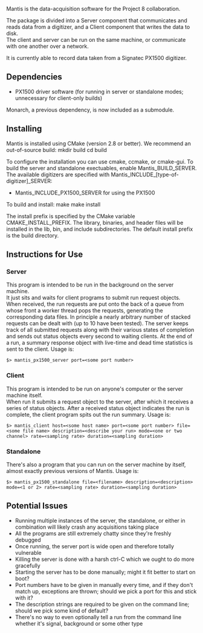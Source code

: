 Mantis is the data-acquisition software for the Project 8 collaboration.

The package is divided into a Server component that communicates and reads data 
from a digitizer, and a Client component that writes the data to disk.  
The client and server can be run on the same machine, or communicate with one 
another over a network.

It is currently able to record data taken from a Signatec PX1500 digitizer.

Dependencies
------------
- PX1500 driver software (for running in server or standalone modes; unnecessary 
for client-only builds)

Monarch, a previous dependency, is now included as a submodule.

Installing
----------
Mantis is installed using CMake (version 2.8 or better).
We recommend an out-of-source build:
    mkdir build
    cd build
    
To configure the installation you can use cmake, ccmake, or cmake-gui.
To build the server and standalone exectuables, enable Mantis_BUILD_SERVER.
The available digitizers are specified with Mantis_INCLUDE_[type-of-digitizer]_SERVER:
- Mantis_INCLUDE_PX1500_SERVER for using the PX1500

To build and install:
    make
    make install
    
The install prefix is specified by the CMake variable CMAKE_INSTALL_PREFIX.
The library, binaries, and header files will be installed in the 
lib, bin, and include subdirectories. The default install prefix is the
build directory.

Instructions for Use
--------------------
### Server
This program is intended to be run in the background on the server machine.  
It just sits and waits for client programs to submit run request objects.  
When received, the run requests are put onto the back of a queue from whose 
front a worker thread pops the requests, generating the corresponding data files. 
In principle a nearly arbitrary number of stacked requests can be dealt with 
(up to 10 have been tested).  The server keeps track of all submitted requests 
along with their various states of completion and sends out status objects 
every second to waiting clients.  At the end of a run, a summary response 
object with live-time and dead time statistics is sent to the client.
Usage is:

```
$> mantis_px1500_server port=<some port number>
```

### Client
This program is intended to be run on anyone's computer or the server machine itself.  
When run it submits a request object to the server, after which it receives a series 
of status objects.  After a received status object indicates the run is complete, 
the client program spits out the run summary. Usage is:

```
$> mantis_client host=<some host name> port=<some port number> file=<some file name> description=<describe your run> mode=<one or two channel> rate=<sampling rate> duration=<sampling duration>
```

### Standalone
There's also a program that you can run on the server machine by itself, almost exactly 
previous versions of Mantis.  Usage is:

```
$> mantis_px1500_standalone file=<filename> description=<description> mode=<1 or 2> rate=<sampling rate> duration=<sampling duration>
```

Potential Issues
----------------
* Running multiple instances of the server, the standalone, or either in combination will likely crash any acquisitions taking place
* All the programs are still extremely chatty since they're freshly debugged
* Once running, the server port is wide open and therefore totally vulnerable
* Killing the server is done with a harsh ctrl-C which we ought to do more gracefully
* Starting the server has to be done manually; might it fit better to start on boot?
* Port numbers have to be given in manually every time, and if they don't match up, exceptions are thrown; should we pick a port for this and stick with it?
* The description strings are required to be given on the command line; should we pick some kind of default?
* There's no way to even optionally tell a run from the command line whether it's signal, background or some other type
